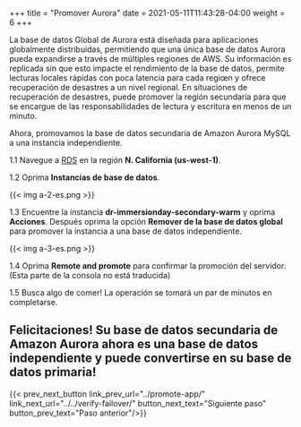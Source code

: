 +++
title = "Promover Aurora"
date =  2021-05-11T11:43:28-04:00
weight = 6
+++

La base de datos Global de Aurora está diseñada para aplicaciones globalmente distribuidas, permitiendo que una única base de datos Aurora pueda expandirse a través de múltiples regiones de AWS. Su información es replicada sin que esto impacte el rendimiento de la base de datos, permite lecturas locales rápidas con poca latencia para cada regiœn y ofrece recuperación de desastres a un nivel regional. En situaciones de recuperación de desastres, puede promover la región secundaria para que se encargue de las responsabilidades de lectura y escritura en menos de un minuto.

Ahora, promovamos la base de datos secundaria de Amazon Aurora MySQL a una instancia independiente.

1.1 Navegue a [RDS](https://us-west-1.console.aws.amazon.com/rds/home?region=us-west-1#/) en la región **N. California (us-west-1)**.

1.2 Oprima **Instancias de base de datos**.

{{< img a-2-es.png >}}

1.3 Encuentre la instancia **dr-immersionday-secondary-warm** y oprima **Acciones**. Después oprima la opción **Remover de la base de datos global** para promover la instancia a una base de datos independiente.

{{< img a-3-es.png >}}

1.4 Oprima **Remote and promote** para confirmar la promoción del servidor. (Esta parte de la consola no está traducida)

1.5 Busca algo de comer! La operación se tomará un par de minutos en completarse.

## Felicitaciones! Su base de datos secundaria de Amazon Aurora ahora es una base de datos independiente y puede convertirse en su base de datos primaria!

{{< prev_next_button link_prev_url="../promote-app/" link_next_url="../../verify-failover/" button_next_text="Siguiente paso" button_prev_text="Paso anterior"/>}}

